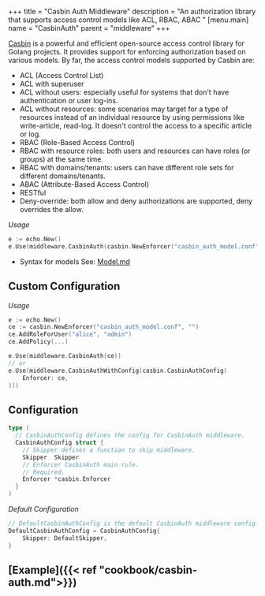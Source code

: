+++
title = "Casbin Auth Middleware"
description = "An authorization library that supports access control models like ACL, RBAC, ABAC "
[menu.main]
  name = "CasbinAuth"
  parent = "middleware"
+++

[Casbin](https://github.com/casbin/casbin) is a powerful and efficient open-source access control library for Golang projects. It provides support for enforcing authorization based on various models. By far, the access control models supported by Casbin are:

- ACL (Access Control List)
- ACL with superuser
- ACL without users: especially useful for systems that don't have authentication or user log-ins.
- ACL without resources: some scenarios may target for a type of resources instead of an individual resource by using permissions like write-article, read-log. It doesn't control the access to a specific article or log.
- RBAC (Role-Based Access Control)
- RBAC with resource roles: both users and resources can have roles (or groups) at the same time.
- RBAC with domains/tenants: users can have different role sets for different domains/tenants.
- ABAC (Attribute-Based Access Control)
- RESTful
- Deny-override: both allow and deny authorizations are supported, deny overrides the allow.

*Usage*

```go
e := echo.New()
e.Use(middleware.CasbinAuth(casbin.NewEnforcer("casbin_auth_model.conf", "casbin_auth_policy.csv")))
```

- Syntax for models See: [Model.md](https://github.com/casbin/casbin/blob/master/Model.md)


## Custom Configuration

*Usage*

```go
e := echo.New()
ce := casbin.NewEnforcer("casbin_auth_model.conf", "")
ce.AddRoleForUser("alice", "admin")
ce.AddPolicy(...)

e.Use(middleware.CasbinAuth(ce))
// or
e.Use(middleware.CasbinAuthWithConfig(casbin.CasbinAuthConfig(
    Enforcer: ce,
)))
```

## Configuration

```go
type (
  // CasbinAuthConfig defines the config for CasbinAuth middleware.
  CasbinAuthConfig struct {
    // Skipper defines a function to skip middleware.
    Skipper  Skipper
    // Enforcer CasbinAuth main rule.
    // Required.
    Enforcer *casbin.Enforcer
  }
)
```

*Default Configuration*

```go
// DefaultCasbinAuthConfig is the default CasbinAuth middleware config.
DefaultCasbinAuthConfig = CasbinAuthConfig{
    Skipper: DefaultSkipper,
}
```

## [Example]({{< ref "cookbook/casbin-auth.md">}})
